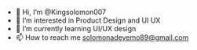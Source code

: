 - 👋 Hi, I’m @Kingsolomon007
- 👀 I’m interested in Product Design and UI UX
- 🌱 I’m currently learning UI/UX design
- 📫 How to reach me solomonadeyemo89@gmail.com

<!---
Kingsolomon007/Kingsolomon007 is a ✨ special ✨ repository because its `README.md` (this file) appears on your GitHub profile.
You can click the Preview link to take a look at your changes.
--->
